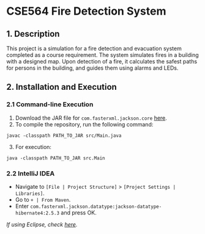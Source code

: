 # CSE564 Fire Detection System
## 1. Description
This project is a simulation for a fire detection and 
evacuation system completed as a course requirement. The system
simulates fires in a building with a designed map. Upon 
detection of a fire, it calculates the safest paths for persons 
in the building, and guides them using alarms and LEDs. 

## 2. Installation and Execution
### 2.1 Command-line Execution
1. Download the JAR file for `com.fasterxml.jackson.core` [here](https://search.maven.org/artifact/com.fasterxml.jackson.core/jackson-databind/2.13.2.2/jar).
2. To compile the repository, run the following command:
```shell
javac -classpath PATH_TO_JAR src/Main.java
```
3. For execution:
```shell
java -classpath PATH_TO_JAR src.Main
```
### 2.2 IntelliJ IDEA
- Navigate to `[File | Project Structure]` > 
`[Project Settings | Libraries]`.
- Go to `+ | From Maven`.
- Enter `com.fasterxml.jackson.datatype:jackson-datatype-hibernate4:2.5.3` and press OK.

*If using Eclipse, check [here](https://wiki.eclipse.org/FAQ_How_do_I_add_an_extra_library_to_my_project%27s_classpath%3F).*